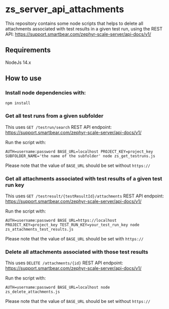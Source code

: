 # zs_server_api_attachments
This repository contains some node scripts that helps to delete all attachments associated with test results in a given test run, using the REST API: https://support.smartbear.com/zephyr-scale-server/api-docs/v1/


## Requirements
NodeJs 14.x

## How to use

### Install node dependencies with:

```
npm install
```

### Get all test runs from a given subfolder
This uses ```GET /testrun/search``` REST API endpoint: https://support.smartbear.com/zephyr-scale-server/api-docs/v1/

Run the script with:

```
AUTH=username:password BASE_URL=localhost PROJECT_KEY=project_key SUBFOLDER_NAME='the name of the subfolder' node zs_get_testruns.js
```
Please note that the value of ```BASE_URL``` should be set without ```https://```


### Get all attachments associated with test results of a given test run key
This uses ```GET /testresult/{testResultId}/attachments``` REST API endpoint: https://support.smartbear.com/zephyr-scale-server/api-docs/v1/

Run the script with:

```
AUTH=username:password BASE_URL=https://localhost PROJECT_KEY=project_key TEST_RUN_KEY=your_test_run_key node zs_attachments_test_results.js
```
Please note that the value of ```BASE_URL``` should be set with ```https://```


### Delete all attachments associated with those test results

This uses ```DELETE /attachments/{id}``` REST API endpoint: https://support.smartbear.com/zephyr-scale-server/api-docs/v1/

Run the script with:

```
AUTH=username:password BASE_URL=localhost node zs_delete_attachments.js
```

Please note that the value of ```BASE_URL``` should be set without ```https://```
